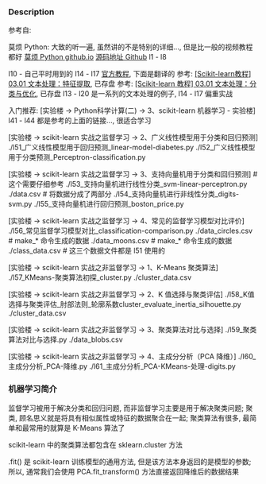 ### Description
参考自:

莫烦 Python: 大致的听一遍, 虽然讲的不是特别的详细..., 但是比一般的视频教程都好
[莫烦 Python github.io](https://morvanzhou.github.io/tutorials/machine-learning/sklearn/)
[源码地址 Github](https://github.com/MorvanZhou/tutorials/tree/master/sklearnTUT)
l1 - l8

l10 -  自己平时用到的
l14 - l17 [官方教程](https://scikit-learn.org/stable/tutorial/text_analytics/working_with_text_data.html), 下面是翻译的
参考: [[Scikit-learn教程] 03.01 文本处理：特征提取](https://jizhi.im/blog/post/sklearntutorial0301), 已存盘
参考: [[Scikit-learn 教程] 03.01 文本处理：分类与优化](https://jizhi.im/blog/post/sklearntutorial0302), 已存盘
l13 - l20 是一系列的文本处理的例子, l14 - l17 偏重实战

入门推荐: [实验楼 -> Python科学计算(二) -> 3、scikit-learn 机器学习 - 实验楼]
l41 - l44 都是参考的上面的链接..., 很适合学习

[实验楼 -> scikit-learn 实战之监督学习 -> 2、广义线性模型用于分类和回归预测]
./l51_广义线性模型用于回归预测_linear-model-diabetes.py
./l52_广义线性模型用于分类预测_Perceptron-classification.py

[实验楼 -> scikit-learn 实战之监督学习 -> 3、支持向量机用于分类和回归预测]     # 这个需要仔细参考
./l53_支持向量机进行线性分类_svm-linear-perceptron.py
./data.csv  # 将数据分成了两部分
./l54_支持向量机进行非线性分类_digits-svm.py
./l55_支持向量机进行回归预测_boston_price.py

[实验楼 -> scikit-learn 实战之监督学习 -> 4、常见的监督学习模型对比评价]
./l56_常见监督学习模型对比_classification-comparison.py
./data_circles.csv  # make_* 命令生成的数据
./data_moons.csv  # make_* 命令生成的数据
./class_data.csv  # 这三个数据文件都是 l51 使用的

[实验楼 -> scikit-learn 实战之非监督学习 -> 1、K-Means 聚类算法]
./l57_KMeans-聚类算法初探_cluster.py
./cluster_data.csv

[实验楼 -> scikit-learn 实战之非监督学习 -> 2、K 值选择与聚类评估]
./l58_K值选择与聚类评估_肘部法则_轮廓系数cluster_evaluate_inertia_silhouette.py
./cluster_data.csv

[实验楼 -> scikit-learn 实战之非监督学习 -> 3、聚类算法对比与选择]
./l59_聚类算法对比与选择.py
./data_blobs.csv

[实验楼 -> scikit-learn 实战之非监督学习 -> 4、主成分分析（PCA 降维）]
./l60_主成分分析_PCA-降维.py
./l61_主成分分析_PCA-KMeans-处理-digits.py

### 机器学习简介
监督学习被用于解决分类和回归问题, 而非监督学习主要是用于解决聚类问题;
聚类, 顾名思义就是将具有相似属性或特征的数据聚合在一起;
聚类算法有很多, 最简单和最常用的就算是 K-Means 算法了

scikit-learn 中的聚类算法都包含在 sklearn.cluster 方法

.fit() 是 scikit-learn 训练模型的通用方法, 但是该方法本身返回的是模型的参数; 所以, 通常我们会使用 PCA.fit_transform() 方法直接返回降维后的数据结果
